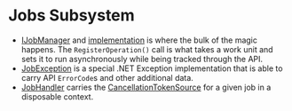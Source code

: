 # Jobs Subsystem

- [IJobManager](./IJobManager.cs) and [implementation](./JobManager.cs) is where the bulk of the magic happens. The `RegisterOperation()` call is what takes a work unit and sets it to run asynchronously while being tracked through the API.
- [JobException](./JobException.cs) is a special .NET Exception implementation that is able to carry API `ErrorCode`s and other additional data.
- [JobHandler](./JobHandler.cs) carries the [CancellationTokenSource](https://stackoverflow.com/questions/20638952/cancellationtoken-and-cancellationtokensource-how-to-use-it) for a given job in a disposable context.
